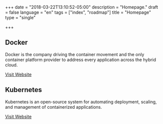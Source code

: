+++
date = "2018-03-22T13:10:52-05:00"
description = "Homepage."
draft = false
language = "en"
tags = ["index", "roadmap"]
title = "Homepage"
type = "single"

+++

<div class="row">
    <div class="col-lg-6">
        <h2>Docker</h2>
        <p>Docker is the company driving the container movement and the only container platform provider to address every application across the hybrid cloud.</p>
        <p><a class="btn btn-default" href="https://www.docker.com/">Visit Website</a></p>
    </div>
    <div class="col-lg-6">
        <h2>Kubernetes</h2>
        <p>Kubernetes is an open-source system for automating deployment, scaling, and management of containerized applications.</p>
        <p><a class="btn btn-default" href="https://kubernetes.io/">Visit Website</a></p>
    </div>
</div>
